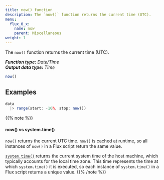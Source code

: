 ```yaml
---
title: now() function
description: The `now()` function returns the current time (UTC).
menu:
  flux_0_x:
    name: now
    parent: Miscellaneous
weight: 1
---
```


The `now()` function returns the current time (UTC).

_**Function type:** Date/Time_  
_**Output data type:** Time_

```js
now()
```

## Examples
```js
data
  |> range(start: -10h, stop: now())
```

{{% note %}}
#### now() vs system.time()
`now()` returns the current UTC time.
`now()` is cached at runtime, so all instances of `now()` in a Flux script
return the same value.

[`system.time()`](/flux/v0.x/stdlib/system/time/) returns the current
system time of the host machine, which typically accounts for the local time zone.
This time represents the time at which `system.time()` it is executed, so each
instance of `system.time()` in a Flux script returns a unique value.
{{% /note %}}
